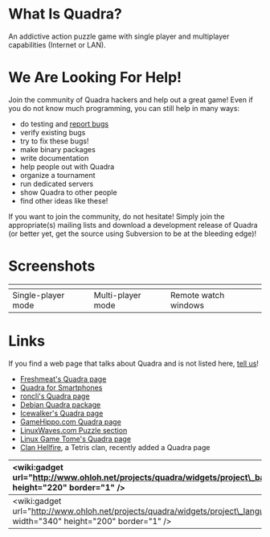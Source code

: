# What Is Quadra? #

An addictive action puzzle game with single player and multiplayer capabilities (Internet or LAN).

# We Are Looking For Help! #

Join the community of Quadra hackers and help out a great game! Even if you do not know much programming, you can still help in many ways:

  * do testing and [report bugs](http://code.google.com/p/quadra/issues/list)
  * verify existing bugs
  * try to fix these bugs!
  * make binary packages
  * write documentation
  * help people out with Quadra
  * organize a tournament
  * run dedicated servers
  * show Quadra to other people
  * find other ideas like these!

If you want to join the community, do not hesitate! Simply join the appropriate(s) mailing lists and download a development release of Quadra (or better yet, get the source using Subversion to be at the bleeding edge)!

# Screenshots #

| ![![](http://quadra.googlecode.com/svn/site/screenshots/shot-01-small.jpg)](http://quadra.googlecode.com/svn/site/screenshots/shot-01.jpg) | ![![](http://quadra.googlecode.com/svn/site/screenshots/shot-02-small.jpg)](http://quadra.googlecode.com/svn/site/screenshots/shot-02.jpg) | ![![](http://quadra.googlecode.com/svn/site/screenshots/shot-03-small.jpg)](http://quadra.googlecode.com/svn/site/screenshots/shot-03.jpg) |
|:-------------------------------------------------------------------------------------------------------------------------------------------|:-------------------------------------------------------------------------------------------------------------------------------------------|:-------------------------------------------------------------------------------------------------------------------------------------------|
| Single-player mode                                                                                                                         | Multi-player mode                                                                                                                          | Remote watch windows                                                                                                                       |

# Links #

If you find a web page that talks about Quadra and is not listed here, [tell us](http://groups.google.com/group/quadra-talk)!

  * [Freshmeat's Quadra page](http://freshmeat.net/projects/quadra/)
  * [Quadra for Smartphones](http://beny.sch.bme.hu/quadra/)
  * [roncli's Quadra page](http://www.roncli.com/pages.asp?PageID=9)
  * [Debian Quadra package](http://packages.debian.org/quadra)
  * [Icewalker's Quadra page](http://icewalk.com/softlib/app/app_00402.html)
  * [GameHippo.com Quadra page](http://gamehippo.com/id/1833.shtml)
  * [LinuxWaves.com Puzzle section](http://linuxwaves.com/linuxlinks/Software/Games/Puzzle/)
  * [Linux Game Tome's Quadra page](http://happypenguin.org/show?Quadra)
  * [Clan Hellfire](http://hellfire.darktech.org/hellfire/), a Tetris clan, recently added a Quadra page

| &lt;wiki:gadget url="http://www.ohloh.net/projects/quadra/widgets/project\_basic\_stats.xml" height="220" border="1" /&gt; | &lt;wiki:gadget url="http://www.ohloh.net/projects/quadra/widgets/project\_factoids.xml" width="340" height="170" border="0" /&gt; |
|:---------------------------------------------------------------------------------------------------------------------------|:-----------------------------------------------------------------------------------------------------------------------------------|
| &lt;wiki:gadget url="http://www.ohloh.net/projects/quadra/widgets/project\_languages.xml" width="340" height="200" border="1" /&gt; | &lt;wiki:gadget url="http://www.ohloh.net/projects/quadra/widgets/project\_cocomo.xml" height="250" border="0" /&gt;               |